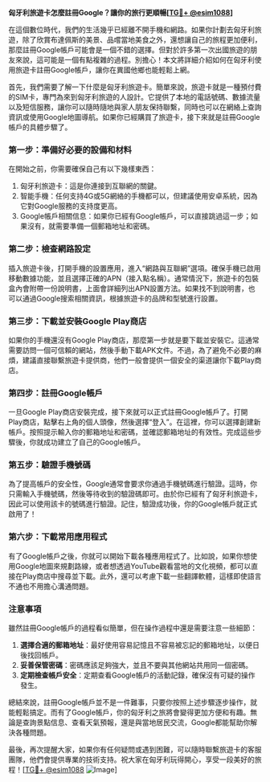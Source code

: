 **匈牙利旅遊卡怎麼註冊Google？讓你的旅行更順暢[[TG💪+ @esim1088](https://t.me/s/esim1088)]**

在這個數位時代，我們的生活幾乎已經離不開手機和網路。如果你計劃去匈牙利旅遊，除了欣賞布達佩斯的美景、品嚐當地美食之外，還想讓自己的旅程更加便利，那麼註冊Google帳戶可能會是一個不錯的選擇。但對於許多第一次出國旅遊的朋友來說，這可能是一個有點複雜的過程。別擔心！本文將詳細介紹如何在匈牙利使用旅遊卡註冊Google帳戶，讓你在異國他鄉也能輕鬆上網。

首先，我們需要了解一下什麼是匈牙利旅遊卡。簡單來說，旅遊卡就是一種預付費的SIM卡，專門為來到匈牙利旅遊的人設計。它提供了本地的電話號碼、數據流量以及短信服務，讓你可以隨時隨地與家人朋友保持聯繫，同時也可以在網絡上查詢資訊或使用Google地圖導航。如果你已經購買了旅遊卡，接下來就是註冊Google帳戶的具體步驟了。

### 第一步：準備好必要的設備和材料

在開始之前，你需要確保自己有以下幾樣東西：
1. 匈牙利旅遊卡：這是你連接到互聯網的關鍵。
2. 智能手機：任何支持4G或5G網絡的手機都可以，但建議使用安卓系統，因為它對Google服務的支持度更高。
3. Google帳戶相關信息：如果你已經有Google帳戶，可以直接跳過這一步；如果沒有，就需要準備一個郵箱地址和密碼。

### 第二步：檢查網路設定

插入旅遊卡後，打開手機的設置應用，進入“網路與互聯網”選項。確保手機已啟用移動數據功能，並且選擇正確的APN（接入點名稱）。通常情況下，旅遊卡的包裝盒內會附帶一份說明書，上面會詳細列出APN設置方法。如果找不到說明書，也可以通過Google搜索相關資訊，根據旅遊卡的品牌和型號進行設置。

### 第三步：下載並安裝Google Play商店

如果你的手機還沒有Google Play商店，那麼第一步就是要下載並安裝它。這通常需要訪問一個可信賴的網站，然後手動下載APK文件。不過，為了避免不必要的麻煩，建議直接聯繫旅遊卡提供商，他們一般會提供一個安全的渠道讓你下載Play商店。

### 第四步：註冊Google帳戶

一旦Google Play商店安裝完成，接下來就可以正式註冊Google帳戶了。打開Play商店，點擊右上角的個人頭像，然後選擇“登入”。在這裡，你可以選擇創建新帳戶。按照提示輸入你的郵箱地址和密碼，並確認郵箱地址的有效性。完成這些步驟後，你就成功建立了自己的Google帳戶。

### 第五步：驗證手機號碼

為了提高帳戶的安全性，Google通常會要求你通過手機號碼進行驗證。這時，你只需輸入手機號碼，然後等待收到的驗證碼即可。由於你已經有了匈牙利旅遊卡，因此可以使用該卡的號碼進行驗證。記住，驗證成功後，你的Google帳戶就正式啟用了！

### 第六步：下載常用應用程式

有了Google帳戶之後，你就可以開始下載各種應用程式了。比如說，如果你想使用Google地圖來規劃路線，或者想透過YouTube觀看當地的文化視頻，都可以直接在Play商店中搜尋並下載。此外，還可以考慮下載一些翻譯軟體，這樣即使語言不通也不用擔心溝通問題。

### 注意事項

雖然註冊Google帳戶的過程看似簡單，但在操作過程中還是需要注意一些細節：
1. **選擇合適的郵箱地址**：最好使用容易記憶且不容易被忘記的郵箱地址，以便日後找回帳戶。
2. **妥善保管密碼**：密碼應該足夠強大，並且不要與其他網站共用同一個密碼。
3. **定期檢查帳戶安全**：定期查看Google帳戶的活動記錄，確保沒有可疑的操作發生。

總結來說，註冊Google帳戶並不是一件難事，只要你按照上述步驟逐步操作，就能輕鬆搞定。而有了Google帳戶，你的匈牙利之旅將會變得更加方便和有趣。無論是查詢景點信息、查看天氣預報，還是與當地居民交流，Google都能幫助你解決各種問題。

最後，再次提醒大家，如果你有任何疑問或遇到困難，可以隨時聯繫旅遊卡的客服團隊，他們會提供專業的技術支持。祝大家在匈牙利玩得開心，享受一段美好的旅程！[[TG💪+ @esim1088](https://t.me/s/esim1088) ![Image](https://i.postimg.cc/4NQfJmqS/Snipaste-2025-05-13-00-14-12.png)]